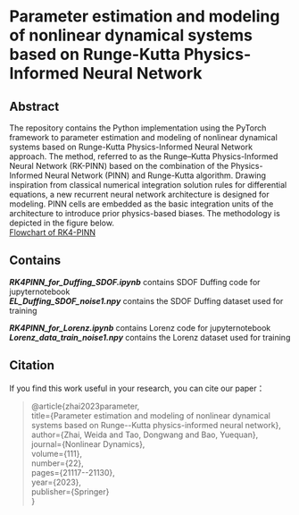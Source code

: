# Parameter estimation and modeling of nonlinear dynamical systems based on Runge-Kutta Physics-Informed Neural Network
## Abstract
The repository contains the Python implementation using the PyTorch framework to parameter estimation and modeling of nonlinear dynamical systems based on Runge-Kutta Physics-Informed Neural Network approach. The method, referred to as the Runge–Kutta Physics-Informed Neural Network (RK-PINN) based on the combination of the Physics-Informed Neural Network (PINN) and Runge-Kutta algorithm. Drawing inspiration from classical numerical integration solution rules for differential equations, a new recurrent neural network architecture is designed for modeling. PINN cells are embedded as the basic integration units of the architecture to introduce prior physics-based biases. The methodology is depicted in the figure below.  
[Flowchart of RK4-PINN](Figures/Figure1.png)



## Contains
***RK4PINN_for_Duffing_SDOF.ipynb*** contains SDOF Duffing code for jupyternotebook <br>
***EL_Duffing_SDOF_noise1.npy*** contains the SDOF Duffing dataset used for training <br>

***RK4PINN_for_Lorenz.ipynb*** contains Lorenz code for jupyternotebook <br>
***Lorenz_data_train_noise1.npy*** contains the Lorenz dataset used for training <br>


## Citation
If you find this work useful in your research, you can cite our paper：
> @article{zhai2023parameter, <br>
  title={Parameter estimation and modeling of nonlinear dynamical systems based on Runge--Kutta physics-informed neural network},<br>
  author={Zhai, Weida and Tao, Dongwang and Bao, Yuequan},<br>
  journal={Nonlinear Dynamics},<br>
  volume={111},<br>
  number={22},<br>
  pages={21117--21130},<br>
  year={2023},<br>
  publisher={Springer}<br>
  }
